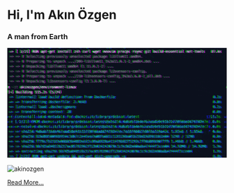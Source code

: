 <!-- Hello stalker -->

<h1>Hi, I'm Akın Özgen</h1>
<h3>A man from Earth</h3>
<img src="https://raw.githubusercontent.com/akinozgen/akinozgen/main/fetchb!tch.gif" alt="https://github.com/akinozgen" />

<p>
  <img src="https://github-readme-streak-stats.herokuapp.com?user=akinozgen&theme=dracula&hide_border=true&date_format=j%20M%5B%20Y%5D&ring=DD2727&sideLabels=DD2727/?user=akinozgen&" alt="akinozgen" />
</p>

[Read More...](https://github.com/akinozgen/akinozgen/blob/main/more.md)
